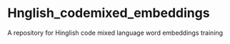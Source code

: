 # Hnglish_codemixed_embeddings
A repository for Hinglish code mixed language word embeddings training
